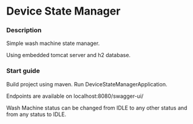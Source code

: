 # Device State Manager

### Description
Simple wash machine state manager.

Using embedded tomcat server and h2 database.

### Start guide
Build project using maven.
Run DeviceStateManagerApplication.

Endpoints are available on localhost:8080/swagger-ui/

Wash Machine status can be changed from IDLE to any other status and from any status to IDLE.